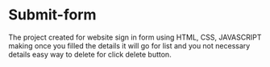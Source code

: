 # Submit-form
The project created for website sign in form using HTML, CSS, JAVASCRIPT making once you filled the details it will go for list and you not necessary details easy way to delete for click delete button.
